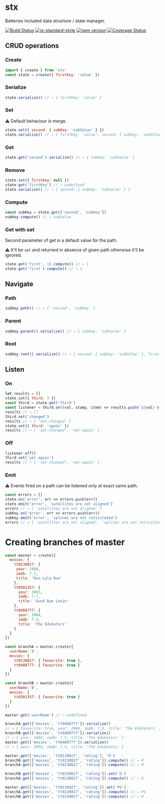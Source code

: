 # stx
Batteries included data structure / state manager.

[![Build Status](https://travis-ci.org/mstdokumaci/stx.svg?branch=master)](https://travis-ci.org/mstdokumaci/stx)
[![js-standard-style](https://img.shields.io/badge/code%20style-standard-brightgreen.svg)](http://standardjs.com/)
[![npm version](https://badge.fury.io/js/stx.svg)](https://badge.fury.io/js/stx)
[![Coverage Status](https://coveralls.io/repos/github/mstdokumaci/stx/badge.svg?branch=master)](https://coveralls.io/github/mstdokumaci/stx?branch=master)

## CRUD operations

### Create

```js
import { create } from 'stx'
const state = create({ firstKey: 'value' })
```

### Serialize

```js
state.serialize() // → { firstKey: 'value' }
```

### Set

⚠ Default behaviour is merge.

```js
state.set({ second: { subKey: 'subValue' } })
state.serialize() // → { firstKey: 'value', second: { subKey: 'subValue' } }
```

### Get

```js
state.get('second').serialize() // → { subKey: 'subValue' }
```

### Remove

```js
state.set({ firstKey: null })
state.get('firstKey') // → undefined
state.serialize() // → { second: { subKey: 'subValue' } }
```

### Compute

```js
const subKey = state.get(['second', 'subKey'])
subKey.compute() // → subValue
```
### Get with set

Second parameter of get is a default value for the path.

⚠ It'll be `set` and returned in absence of given path otherwise it'll be ignored.

```js
state.get('first', 1).compute() // → 1
state.get('first').compute() // → 1
```


## Navigate

### Path

```js
subKey.path() // → [ 'second', 'subKey' ]
```

### Parent

```js
subKey.parent().serialize() // → { subKey: 'subValue' }
```

### Root

```js
subKey.root().serialize() // → { second: { subKey: 'subValue' }, first: 1 }
```

## Listen

### On

```js
let results = []
state.set({ third: 3 })
const third = state.get('third')
const listener = third.on((val, stamp, item) => results.push(`${val}-${item.compute()}`))
results // → []
third.set('changed')
results // → [ 'set-changed' ]
state.set({ third: 'again' })
results // → [ 'set-changed', 'set-again' ]
```

### Off

```js
listener.off()
third.set('yet again')
results // → [ 'set-changed', 'set-again' ]
```

### Emit

⚠ Events fired on a path can be listened only at exact same path.

```js
const errors = []
state.on('error', err => errors.push(err))
state.emit('error', 'satellites are not aligned')
errors // → [ 'satellites are not aligned' ]
subKey.on('error', err => errors.push(err))
subKey.emit('error', 'splines are not reticulated')
errors // → [ 'satellites are not aligned', 'splines are not reticulated' ]
```

# Creating branches of master

```js
const master = create({
  movies: {
    tt0130827: {
     year: 1998,
     imdb: 7.7,
     title: 'Run Lola Run'
    },
    tt0301357: {
      year: 2003,
      imdb: 7.7,
      title: 'Good Bye Lenin'
    },
    tt0408777: {
      year: 2004,
      imdb: 7.5,
      title: 'The Edukators'
    }
  }
})

const branchA = master.create({
  userName:'A',
  movies: {
    tt0130827: { favourite: true },
    tt0408777: { favourite: true }
  }
})

const branchB = master.create({
  userName:'B',
  movies: {
    tt0301357: { favourite: true }
  }
})

master.get('userName') // → undefined

branchA.get(['movies', 'tt0408777']).serialize()
// → { favourite: true, year: 2004, imdb: 7.5, title: 'The Edukators' }
branchB.get(['movies', 'tt0408777']).serialize()
// → { year: 2004, imdb: 7.5, title: 'The Edukators' }
master.get(['movies', 'tt0408777']).serialize()
// → { year: 2004, imdb: 7.5, title: 'The Edukators' }

master.get(['movies', 'tt0130827', 'rating'], 'R')
branchB.get(['movies', 'tt0130827', 'rating']).compute() // → R
branchA.get(['movies', 'tt0130827', 'rating']).compute() // → R

branchB.get(['movies', 'tt0130827', 'rating']).set('G')
branchA.get(['movies', 'tt0130827', 'rating']).compute() // → R

master.get(['movies', 'tt0130827', 'rating']).set('PG')
branchA.get(['movies', 'tt0130827', 'rating']).compute() // → PG
branchB.get(['movies', 'tt0130827', 'rating']).compute() // → G
```
